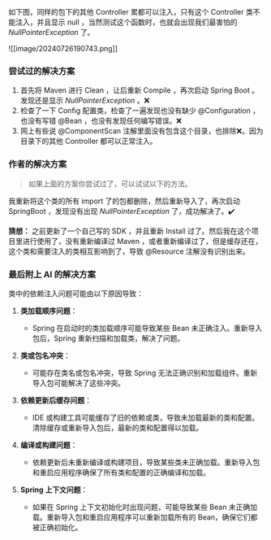 
如下图，同样的包下的其他 Controller 累都可以注入，只有这个 Controller 类不能注入，并且显示 null ，当然测试这个函数时，也就会出现我们最害怕的 _NullPointerException_ 了。

![[image/20240726190743.png]]

### 尝试过的解决方案

1. 首先将 Maven 进行 Clean ，让后重新 Compile ，再次启动 Spring Boot 。发现还是显示  _NullPointerException_ 。❌
2. 检查了一下 Config 配置类，检查了一遍发现也没有缺少 @Configuration ，也没有写错 @Bean ，也没有发现任何编写错误。❌
3. 网上有些说 @ComponentScan 注解里面没有包含这个目录，也排除❌。因为目录下的其他 Controller 都可以正常注入。

### 作者的解决方案

>如果上面的方案你尝试过了，可以试试以下的方法。

我重新将这个类的所有 import 了的包都删除，然后重新导入了，再次启动 SpringBoot ，发现没有出现 _NullPointerException_ 了，成功解决了。✔️

**猜想：** 之前更新了一个自己写的 SDK ，并且重新 Install 过了。然后我在这个项目里进行使用了，没有重新编译过 Maven ，或者重新编译过了，但是缓存还在，这个类和需要注入的类相互影响到了，导致 @Resource 注解没有识别出来。

### 最后附上 AI 的解决方案

类中的依赖注入问题可能由以下原因导致：

1. **类加载顺序问题**：
   - Spring 在启动时的类加载顺序可能导致某些 Bean 未正确注入。重新导入包后，Spring 重新扫描和加载类，解决了问题。

2. **类或包名冲突**：
   - 可能存在类名或包名冲突，导致 Spring 无法正确识别和加载组件。重新导入包可能解决了这些冲突。

3. **依赖更新后缓存问题**：
   - IDE 或构建工具可能缓存了旧的依赖或类，导致未加载最新的类和配置。清除缓存或重新导入包后，最新的类和配置得以加载。

4. **编译或构建问题**：
   - 依赖更新后未重新编译或构建项目，导致某些类未正确加载。重新导入包和重启应用程序确保了所有类和配置的正确编译和加载。

5. **Spring 上下文问题**：
   - 如果在 Spring 上下文初始化时出现问题，可能导致某些 Bean 未正确加载。重新导入包和重启应用程序可以重新加载所有的 Bean，确保它们都被正确初始化。